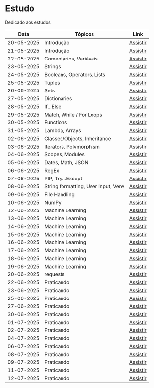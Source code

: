 # Estudo
Dedicado aos estudos

| Data        | Tópicos                                             | Link                                                        |
|-------------|-----------------------------------------------------|-------------------------------------------------------------|
| 20-05-2025  | Introdução                                          | [Assistir](https://youtu.be/q4Sgp1-S5uo)                    |
| 21-05-2025  | Introdução                                          | [Assistir](https://youtu.be/Id-rF46ymCE)                    |
| 22-05-2025  | Comentários, Variáveis                              | [Assistir](https://youtu.be/cCzZfz5-aqc)                    |
| 23-05-2025  | Strings                                             | [Assistir](https://youtu.be/Cy6alfcmq7Q)                    |
| 24-05-2025  | Booleans, Operators, Lists                          | [Assistir](https://youtube.com/live/O1e9OZyOr_o)            |
| 25-05-2025  | Tuples                                              | [Assistir](https://youtube.com/live/rkH4sE5mDSQ)            |
| 26-06-2025  | Sets                                                | [Assistir](https://youtube.com/live/T9JfQMnPZko)            |
| 27-05-2025  | Dictionaries                                        | [Assistir](https://youtube.com/live/GbxtXiLFQFY)            |
| 28-05-2025  | If...Else                                           | [Assistir](https://youtube.com/live/v2WzlqFERr8)            |
| 29-05-2025  | Match, While / For Loops                            | [Assistir](https://youtube.com/live/0Bs4sINszZI)            |
| 30-05-2025  | Functions                                           | [Assistir](https://youtube.com/live/38TqvhPWPZ0)            |
| 31-05-2025  | Lambda, Arrays                                      | [Assistir](https://youtube.com/live/jwqsx-v0ESc)            |
| 02-06-2025  | Classes/Objects, Inheritance                        | [Assistir](https://youtube.com/live/a4d21w1kwIg)            |
| 03-06-2025  | Iterators, Polymorphism                             | [Assistir](https://youtube.com/live/T-E-l53FvUc)            |
| 04-06-2025  | Scopes, Modules                                     | [Assistir](https://youtube.com/live/RzJ9LAyRKxU)            |
| 05-06-2025  | Dates, Math, JSON                                   | [Assistir](https://youtube.com/live/MJkTkW47MbU)            |
| 06-06-2025  | RegEx                                               | [Assistir](https://youtube.com/live/2FMntfplB24)            |
| 07-06-2025  | PIP, Try...Except                                   | [Assistir](https://youtube.com/live/irvjXWqrIcE)            |
| 08-06-2025  | String formatting, User Input, Venv                 | [Assistir](https://youtube.com/live/b8fkFIuZUh8)            |
| 09-06-2025  | File Handling                                       | [Assistir](https://youtube.com/live/8JCG2Nrq82k)            |
| 10-06-2025  | NumPy                                               | [Assistir](https://youtube.com/live/jhW1S3IQ4bU)            |
| 12-06-2025  | Machine Learning                                    | [Assistir](https://youtube.com/live/72Ds2f9NWPo)            |
| 13-06-2025  | Machine Learning                                    | [Assistir](https://youtube.com/live/pdnhA8I4tnw)            |
| 14-06-2025  | Machine Learning                                    | [Assistir](https://youtube.com/live/Ww3As_zvdeM)            |
| 15-06-2025  | Machine Learning                                    | [Assistir](https://youtube.com/live/gY8QjIm1LG4)            |
| 16-06-2025  | Machine Learning                                    | [Assistir](https://youtube.com/live/mxk_kW7e93Y)            |
| 17-06-2025  | Machine Learning                                    | [Assistir](https://youtube.com/live/1DlHjKgv2wc)            |
| 18-06-2025  | Machine Learning                                    | [Assistir](https://youtube.com/live/zr5GTWhjp30)            |
| 19-06-2025  | Machine Learning                                    | [Assistir](https://youtube.com/live/h8LKHzntszU)            |
| 20-06-2025  | requests                                            | [Assistir](https://youtube.com/live/OU23b_qYzHw)            |
| 22-06-2025  | Praticando                                          | [Assistir](https://youtube.com/live/-Qbmadw4M6c)            |
| 23-06-2025  | Praticando                                          | [Assistir](https://youtube.com/live/k4vmapK513s)            |
| 25-06-2025  | Praticando                                          | [Assistir](https://youtube.com/live/QIq31mipmh8)            |
| 27-06-2025  | Praticando                                          | [Assistir](https://youtube.com/live/NF75U8Bbajs)            |
| 30-06-2025  | Praticando                                          | [Assistir](https://youtube.com/live/zlJg6lJ4ALM)            |
| 01-07-2025  | Praticando                                          | [Assistir](https://youtube.com/live/54ZF9JY3TM4)            |
| 02-07-2025  | Praticando                                          | [Assistir](https://youtube.com/live/7LG3Dvv4Gwc)            |
| 04-07-2025  | Praticando                                          | [Assistir](https://youtube.com/live/Y_b8SSE-YOw)            |
| 06-07-2025  | Praticando                                          | [Assistir](https://youtube.com/live/iZxLxSWZsXc)            |
| 08-07-2025  | Praticando                                          | [Assistir](https://youtube.com/live/fgcr5EHM9Cc)            |
| 09-07-2025  | Praticando                                          | [Assistir](https://youtube.com/live/_2Ux6x4w6wA)            |
| 11-07-2025  | Praticando                                          | [Assistir](https://youtube.com/live/LZeVmbbIHD4)            |
| 12-07-2025  | Praticando                                          | [Assistir](https://youtube.com/live/ENLp3r0WQpI)            |